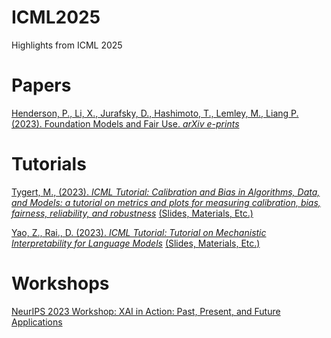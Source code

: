 # ICML2025
Highlights from ICML 2025

# Papers

[Henderson, P., Li, X., Jurafsky, D., Hashimoto, T., Lemley, M., Liang P. (2023). Foundation Models and Fair Use. *arXiv e-prints*](https://arxiv.org/pdf/2303.15715.pdf)


# Tutorials

[Tygert,  M., (2023). *ICML Tutorial: Calibration and Bias in Algorithms, Data, and Models: a tutorial on metrics and plots for measuring calibration, bias, fairness, reliability, and robustness*](https://icml.cc/virtual/2025/40003) [(Slides, Materials, Etc.)](https://zenodo.org/records/15253140)

[Yao, Z., Rai., D. (2023). *ICML Tutorial: Tutorial on Mechanistic Interpretability for Language Models*](https://icml.cc/virtual/2025/40007) [(Slides, Materials, Etc.)](https://ziyu-yao-nlp-lab.github.io/ICML25-MI-Tutorial.github.io/)

# Workshops

[NeurIPS 2023 Workshop: XAI in Action: Past, Present, and Future Applications](https://neurips.cc/virtual/2023/workshop/66529)

